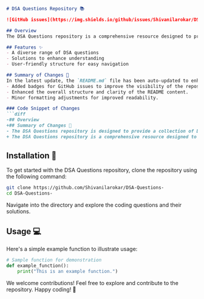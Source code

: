 ```markdown
# DSA Questions Repository 📚

![GitHub issues](https://img.shields.io/github/issues/Shivanilarokar/DSA-Questions-) ![GitHub forks](https://img.shields.io/github/forks/Shivanilarokar/DSA-Questions-) ![GitHub stars](https://img.shields.io/github/stars/Shivanilarokar/DSA-Questions-)

## Overview
The DSA Questions repository is a comprehensive resource designed to provide a collection of Data Structures and Algorithms (DSA) questions to help you enhance your coding skills and prepare for technical interviews.

## Features ✨
- A diverse range of DSA questions
- Solutions to enhance understanding
- User-friendly structure for easy navigation

## Summary of Changes 💖
In the latest update, the `README.md` file has been auto-updated to enhance clarity and presentation. Key modifications include:
- Added badges for GitHub issues to improve the visibility of the repository's activity.
- Enhanced the overall structure and clarity of the README content.
- Minor formatting adjustments for improved readability.

### Code Snippet of Changes
```diff
-## Overview
+## Summary of Changes 💖
- The DSA Questions repository is designed to provide a collection of Data Structures and Algorithms (DSA) questions to help you enhance your coding skills and prepare for technical interviews.
+ The DSA Questions repository is a comprehensive resource designed to provide a collection of Data Structures and Algorithms (DSA) questions to help you enhance your coding skills and prepare for technical interviews.
```

## Installation 🚀
To get started with the DSA Questions repository, clone the repository using the following command:
```bash
git clone https://github.com/Shivanilarokar/DSA-Questions-
cd DSA-Questions-
```
Navigate into the directory and explore the coding questions and their solutions.

## Usage 💻
Here's a simple example function to illustrate usage:
```python
# Sample function for demonstration
def example_function():
    print("This is an example function.")
```

We welcome contributions! Feel free to explore and contribute to the repository. Happy coding! 🎉
```